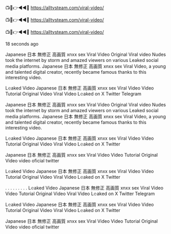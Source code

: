 
📺📱👉◄◄🔴  https://alltvsteam.com/viral-video/

📺📱👉◄◄🔴  https://alltvsteam.com/viral-video/

📺📱👉◄◄🔴  https://alltvsteam.com/viral-video/


18 seconds ago

Japanese 日本 無修正 高画質 xnxx sex Viral Video Original Viral video Nudes took the internet by storm and amazed viewers on various Leaked social media platforms. Japanese 日本 無修正 高画質 xnxx sex Viral Video, a young and talented digital creator, recently became famous thanks to this interesting video.

L𝚎aked Video Japanese 日本 無修正 高画質 xnxx sex Viral Video Video Tutorial Original Video Viral Video L𝚎aked on X Twitter Telegram


Japanese 日本 無修正 高画質 xnxx sex Viral Video Original Viral video Nudes took the internet by storm and amazed viewers on various Leaked social media platforms. Japanese 日本 無修正 高画質 xnxx sex Viral Video, a young and talented digital creator, recently became famous thanks to this interesting video.

L𝚎aked Video Japanese 日本 無修正 高画質 xnxx sex Viral Video Video Tutorial Original Video Viral Video L𝚎aked on X Twitter

Japanese 日本 無修正 高画質 xnxx sex Viral Video Video Tutorial Original Video video oficial twitter

L𝚎aked Video Japanese 日本 無修正 高画質 xnxx sex Viral Video Video Tutorial Original Video Viral Video L𝚎aked on X Twitter

. . . . . . . . . L𝚎aked Video Japanese 日本 無修正 高画質 xnxx sex Viral Video Video Tutorial Original Video Viral Video L𝚎aked on X Twitter Telegram

L𝚎aked Video Japanese 日本 無修正 高画質 xnxx sex Viral Video Video Tutorial Original Video Viral Video L𝚎aked on X Twitter

Japanese 日本 無修正 高画質 xnxx sex Viral Video Video Tutorial Original Video video oficial twitter

